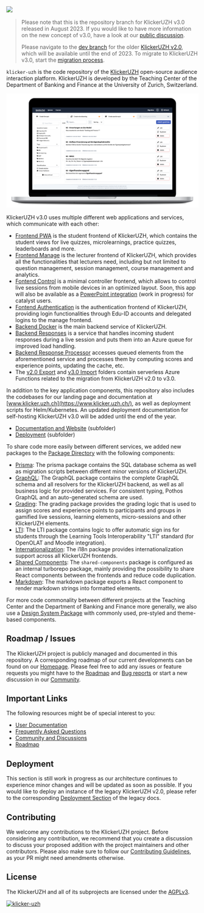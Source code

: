 <img src="https://manage.klicker.uzh.ch/KlickerLogo.png" width="350">

> Please note that this is the repository branch for KlickerUZH v3.0 released in August 2023. If you would like to have more information on the new concept of v3.0, have a look at our [public discussion](https://community.klicker.uzh.ch/t/klickeruzh-v3-0-concept-and-request-for-feedback/79).
>
> Please navigate to the [dev branch](https://github.com/uzh-bf/klicker-uzh/tree/dev) for the older [KlickerUZH v2.0](https://app.klicker.uzh.ch/), which will be available until the end of 2023. To migrate to KlickerUZH v3.0, start the [migration process](https://manage.klicker.uzh.ch/migration).

`klicker-uzh` is the code repository of the [KlickerUZH](https://www.klicker.uzh.ch/) open-source audience interaction platform. KlickerUZH is developed by the Teaching Center of the Department of Banking and Finance at the University of Zurich, Switzerland.

![Klicker Screenshot Timeline](apps/docs/static/img/question_pool_mac.png)

KlickerUZH v3.0 uses multiple different web applications and services, which communicate with each other:

- [Frontend PWA](https://github.com/uzh-bf/klicker-uzh/tree/v3/apps/frontend-pwa) is the student frontend of KlickerUZH, which contains the student views for live quizzes, microlearnings, practice quizzes, leaderboards and more.
- [Frontend Manage](https://github.com/uzh-bf/klicker-uzh/tree/v3/apps/frontend-manage) is the lecturer frontend of KlickerUZH, which provides all the functionalities that lecturers need, including but not limited to question management, session management, course management and analytics.
- [Fontend Control](https://github.com/uzh-bf/klicker-uzh/tree/v3/apps/frontend-control) is a minimal controller frontend, which allows to control live sessions from mobile devices in an optimized layout. Soon, this app will also be available as a [PowerPoint integration](https://github.com/uzh-bf/klicker-uzh/tree/v3/apps/office-addin) (work in progress) for catalyst users.
- [Fontend Authentication](https://github.com/uzh-bf/klicker-uzh/tree/v3/apps/auth) is the authentication frontend of KlickerUZH, providing login functionalities through Edu-ID accounts and delegated logins to the manage frontend.
- [Backend Docker](https://github.com/uzh-bf/klicker-uzh/tree/v3/apps/backend-docker) is the main backend service of KlickerUZH.
- [Backend Responses](https://github.com/uzh-bf/klicker-uzh/tree/v3/apps/func-incoming-responses) is a service that handles incoming student responses during a live session and puts them into an Azure queue for improved load handling.
- [Backend Response Processor](https://github.com/uzh-bf/klicker-uzh/tree/v3/apps/func-response-processor) accesses queued elements from the aforementioned service and processes them by computing scores and experience points, updating the cache, etc.
- The [v2.0 Export](https://github.com/uzh-bf/klicker-uzh/tree/v3/apps/func-migration-v2-export) and [v3.0 Import](https://github.com/uzh-bf/klicker-uzh/tree/v3/apps/func-migration-v3-import) folders contain serverless Azure Functions related to the migration from KlickerUZH v2.0 to v3.0.

In addition to the key application components, this repository also includes the codebases for our landing page and documentation at [www.klicker.uzh.ch](https://www.klicker.uzh.ch/), as well as deployment scripts for Helm/Kubernetes. An updated deployment documentation for self-hosting KlickerUZH v3.0 will be added until the end of the year.

- [Documentation and Website](https://github.com/uzh-bf/klicker-uzh/tree/v3/apps/docs) (subfolder)
- [Deployment](https://github.com/uzh-bf/klicker-uzh/tree/v3/deploy) (subfolder)

To share code more easily between different services, we added new packages to the [Package Directory](https://github.com/uzh-bf/klicker-uzh/tree/v3/packages) with the following components:

- [Prisma](https://github.com/uzh-bf/klicker-uzh/tree/v3/packages/prisma): The prisma package contains the SQL database schema as well as migration scripts between different minor versions of KlickerUZH.
- [GraphQL](https://github.com/uzh-bf/klicker-uzh/tree/v3/packages/graphql): The GraphQL package contains the complete GraphQL schema and all resolvers for the KlickerUZH backend, as well as all business logic for provided services. For consistent typing, Pothos GraphQL and an auto-generated schema are used.
- [Grading](https://github.com/uzh-bf/klicker-uzh/tree/v3/packages/grading): The grading package provides the grading logic that is used to assign scores and experience points to participants and groups in gamified live sessions, learning elements, micro-sessions and other KlickerUZH elements.
- [LTI](https://github.com/uzh-bf/klicker-uzh/tree/v3/packages/lti): The LTI package contains logic to offer automatic sign ins for students through the Learning Tools Interoperability "LTI" standard (for OpenOLAT and Moodle integration).
- [Internationalization](https://github.com/uzh-bf/klicker-uzh/tree/v3/packages/i18n): The i18n package provides internationalization support across all KlickerUZH frontends.
- [Shared Components](https://github.com/uzh-bf/klicker-uzh/tree/v3/packages/shared-components): The `shared-components` package is configured as an internal turborepo package, mainly providing the possibility to share React components between the frontends and reduce code duplication.
- [Markdown](https://github.com/uzh-bf/klicker-uzh/tree/v3/packages/markdown): The markdown package exports a React component to render markdown strings into formatted elements.

For more code commonality between different projects at the Teaching Center and the Department of Banking and Finance more generally, we also use a [Design System Package](https://github.com/uzh-bf/design-system) with commonly used, pre-styled and theme-based components.

## Roadmap / Issues

The KlickerUZH project is publicly managed and documented in this repository. A corresponding roadmap of our current developments can be found on our [Homepage](https://www.klicker.uzh.ch/development). Please feel free to add any issues or feature requests you might have to the [Roadmap](https://klicker-uzh.feedbear.com) and [Bug reports](https://klicker-uzh.feedbear.com/boards/bug-reports) or start a new discussion in our [Community](https://community.klicker.uzh.ch/).

## Important Links

The following resources might be of special interest to you:

- [User Documentation](https://www.klicker.uzh.ch/getting_started/welcome)
- [Frequently Asked Questions](https://www.klicker.uzh.ch/faq)
- [Community and Discussions](https://community.klicker.uzh.ch/)
- [Roadmap](https://klicker-uzh.feedbear.com)

## Deployment

This section is still work in progress as our architecture continues to experience minor changes and will be updated as soon as possible. If you would like to deploy an instance of the legacy KlickerUZH v2.0, please refer to the corresponding [Deployment Section](https://www.klicker.uzh.ch/v2/deployment/deployment_docker/) of the legacy docs.

## Contributing

We welcome any contributions to the KlickerUZH project. Before considering any contribution, we recommend that you create a discussion to discuss your proposed addition with the project maintainers and other contributors. Please also make sure to follow our [Contributing Guidelines](https://www.klicker.uzh.ch/v2/contributing/contributing_guidelines/), as your PR might need amendments otherwise.

## License

The KlickerUZH and all of its subprojects are licensed under the [AGPLv3](https://www.gnu.org/licenses/agpl-3.0.de.html).

[![klicker-uzh](https://img.shields.io/endpoint?url=https://cloud.cypress.io/badge/simple/y436dx/v3&style=for-the-badge&logo=cypress)](https://cloud.cypress.io/projects/y436dx/runs)
